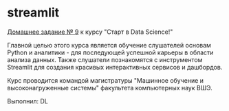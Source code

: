 # streamlit

[Домашнее задание № 9](https://stepik.org/lesson/1263166/step/2?unit=1277296) к курсу "Старт в Data Science!"

Главной целью этого курса является обучение слушателей основам Python и аналитики - для последующей успешной карьеры в области анализа данных. Также слушатели познакомятся с инструментом Streamlit для создания красивых интерактивных сервисов и дашбордов.

Курс проводится командой магистратуры "Машинное обучение и высоконагруженные системы" факультета компьютерных наук ВШЭ.

Выполнил: DL
